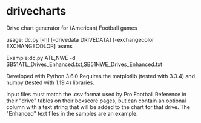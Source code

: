 # drivecharts
Drive chart generator for (American) Football games

usage: dc.py [-h] [-drivedata DRIVEDATA] [-exchangecolor EXCHANGECOLOR] teams

Example:dc.py ATL,NWE -d SB51ATL_Drives_Enhanced.txt,SB51NWE_Drives_Enhanced.txt

Developed with Python 3.6.0
Requires the matplotlib (tested with 3.3.4) and numpy (tested with 1.19.4) libraries.

Input files must match the .csv format used by Pro Football Reference in their "drive" tables on their boxscore pages, but can contain an optional column with a text string that will be added to the chart for that drive. The "Enhanced" text files in the samples are an example.

